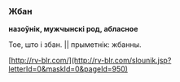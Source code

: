 ### Жбан
**назоўнік, мужчынскі род, абласное**

Тое, што і збан. || прыметнік: жбанны.

<a rel="author">[http://rv-blr.com/](http://rv-blr.com/slounik.jsp?letterId=0&maskId=0&pageId=950)</a>
